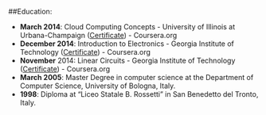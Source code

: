 ##Education:
* __March 2014__: Cloud Computing Concepts - University of Illinois at Urbana-Champaign ([Certificate](https://www.coursera.org/account/accomplishments/certificate/3TJ4EN23LX)) - Coursera.org
* __December 2014__: Introduction to Electronics - Georgia Institute of Technology ([Certificate](https://www.coursera.org/account/accomplishments/certificate/3S93NKQBQ9)) - Coursera.org
* __November__ 2014: Linear Circuits - Georgia Institute of Technology ([Certificate](https://www.coursera.org/account/accomplishments/certificate/H7GHHAQNH7)) - Coursera.org
* __March 2005__: Master Degree in computer science at the Department of Computer Science, University of Bologna, Italy.
* __1998__: Diploma at “Liceo Statale B. Rossetti” in San Benedetto del Tronto, Italy.

